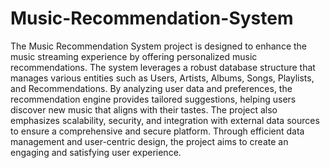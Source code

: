 # Music-Recommendation-System
The Music Recommendation System project is designed to enhance the music streaming experience by offering personalized music recommendations. The system leverages a robust database structure that manages various entities such as Users, Artists, Albums, Songs, Playlists, and Recommendations. By analyzing user data and preferences, the recommendation engine provides tailored suggestions, helping users discover new music that aligns with their tastes. The project also emphasizes scalability, security, and integration with external data sources to ensure a comprehensive and secure platform. Through efficient data management and user-centric design, the project aims to create an engaging and satisfying user experience.
